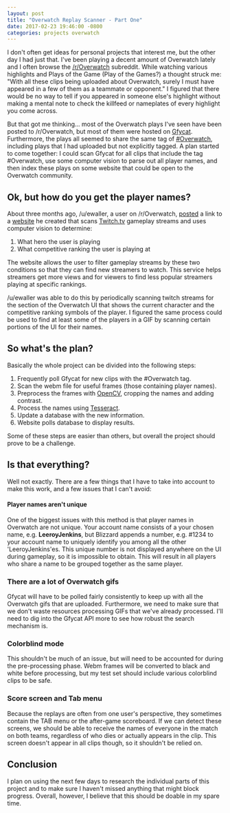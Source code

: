 ```yaml
---
layout: post
title: "Overwatch Replay Scanner - Part One"
date: 2017-02-23 19:46:00 -0800
categories: projects overwatch
---
```


I don't often get ideas for personal projects that interest me, but the other day I had just that. I've been playing a decent amount of Overwatch lately and I often browse the [/r/Overwatch][reddit-overwatch] subreddit. While watching various highlights and Plays of the Game (Play of the Games?) a thought struck me: "With all these clips being uploaded about Overwatch, surely I must have appeared in a few of them as a teammate or opponent." I figured that there would be no way to tell if you appeared in someone else's highlight without making a mental note to check the killfeed or nameplates of every highlight you come across.

But that got me thinking... most of the Overwatch plays I've seen have been posted to /r/Overwatch, but most of them were hosted on [Gfycat][gfycat]. Furthermore, the plays all seemed to share the same tag of [#Overwatch][gfycat-overwatch], including plays that I had uploaded but not explicitly tagged. A plan started to come together: I could scan Gfycat for all clips that include the tag  #Overwatch, use some computer vision to parse out all player names, and then index these plays on some website that could be open to the Overwatch community.

## Ok, but how do you get the player names?
About three months ago, /u/ewaller, a user on /r/Overwatch, [posted][reddit-streamhive] a link to a [website][streamhive] he created that scans [Twitch.tv][twitch] gameplay streams and uses computer vision to determine:

1. What hero the user is playing
2. What competitive ranking the user is playing at

The website allows the user to filter gameplay streams by these two conditions so that they can find new streamers to watch. This service helps streamers get more views and for viewers to find less popular streamers playing at specific rankings.

/u/ewaller was able to do this by periodically scanning twitch streams for the section of the Overwatch UI that shows the current character and the competitive ranking symbols of the player. I figured the same process could be used to find at least some of the players in a GIF by scanning certain portions of the UI for their names.

## So what's the plan?
Basically the whole project can be divided into the following steps:

1. Frequently poll Gfycat for new clips with the #Overwatch tag.
2. Scan the webm file for useful frames (those containing player names).
3. Preprocess the frames with [OpenCV][opencv], cropping the names and adding contrast.
4. Process the names using [Tesseract][tesseract].
5. Update a database with the new information.
6. Website polls database to display results.

Some of these steps are easier than others, but overall the project should prove to be a challenge.

## Is that everything?
Well not exactly. There are a few things that I have to take into account to make this work, and a few issues that I can't avoid:

#### Player names aren't unique
One of the biggest issues with this method is that player names in Overwatch are not unique. Your account name consists of a your chosen name, e.g. **LeeroyJenkins**, but Blizzard appends a number, e.g. #1234 to your account name to uniquely identify you among all the other 'LeeroyJenkins'es. This unique number is not displayed anywhere on the UI during gameplay, so it is impossible to obtain. This will result in all players who share a name to be grouped together as the same player.

### There are a lot of Overwatch gifs
Gfycat will have to be polled fairly consistently to keep up with all the Overwatch gifs that are uploaded. Furthermore, we need to make sure that we don't waste resources processing GIFs that we've already processed. I'll need to dig into the Gfycat API more to see how robust the search mechanism is.

### Colorblind mode
This shouldn't be much of an issue, but will need to be accounted for during the pre-processing phase. Webm frames will be converted to black and white before processing, but my test set should include various colorblind clips to be safe.

### Score screen and Tab menu
Because the replays are often from one user's perspective, they sometimes contain the TAB menu or the after-game scoreboard. If we can detect these screens, we should be able to receive the names of everyone in the match on both teams, regardless of who dies or actually appears in the clip. This screen doesn't appear in all clips though, so it shouldn't be relied on.

## Conclusion
I plan on using the next few days to research the individual parts of this project and to make sure I haven't missed anything that might block progress. Overall, however, I believe that this should be doable in my spare time.


[reddit-overwatch]: https://www.reddit.com/r/Overwatch
[gfycat]: https://www.gfycat.com/
[gfycat-overwatch]: https://gfycat.com/tag/Overwatch
[reddit-streamhive]: https://redd.it/5dn7pi
[streamhive]: https://streamhive.com/filters/overwatch-streams
[twitch]: https://twitch.tv/
[opencv]: http://opencv.org
[tesseract]: https://github.com/tesseract-ocr
